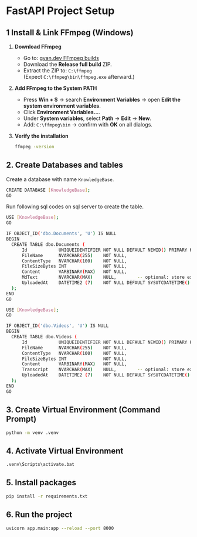 # FastAPI Project Setup

## 1 Install & Link FFmpeg (Windows)

1. **Download FFmpeg**
   - Go to: [gyan.dev FFmpeg builds](https://www.gyan.dev/ffmpeg/builds/)
   - Download the **Release full build** ZIP.
   - Extract the ZIP to: `C:\ffmpeg`  
     (Expect `C:\ffmpeg\bin\ffmpeg.exe` afterward.)

2. **Add FFmpeg to the System PATH**
   - Press **Win + S** → search **Environment Variables** → open **Edit the system environment variables**.
   - Click **Environment Variables…**.
   - Under **System variables**, select **Path** → **Edit** → **New**.
   - Add: `C:\ffmpeg\bin` → confirm with **OK** on all dialogs.

3. **Verify the installation**
   ```cmd
   ffmpeg -version

## 2. Create Databases and tables

Create a database with name ```KnowledgeBase```.
```bash
CREATE DATABASE [KnowledgeBase];
GO
```
Run following sql codes on sql server to create the table.
```bash
USE [KnowledgeBase];
GO

IF OBJECT_ID('dbo.Documents', 'U') IS NULL
BEGIN
  CREATE TABLE dbo.Documents (
      Id            UNIQUEIDENTIFIER NOT NULL DEFAULT NEWID() PRIMARY KEY,
      FileName      NVARCHAR(255)    NOT NULL,
      ContentType   NVARCHAR(100)    NOT NULL,
      FileSizeBytes INT              NOT NULL,
      Content       VARBINARY(MAX)   NOT NULL,
      MdText        NVARCHAR(MAX)    NULL,        -- optional: store extracted markdown too
      UploadedAt    DATETIME2 (7)    NOT NULL DEFAULT SYSUTCDATETIME()
  );
END
GO
```
```bash
USE [KnowledgeBase];
GO

IF OBJECT_ID('dbo.Videos', 'U') IS NULL
BEGIN
  CREATE TABLE dbo.Videos (
      Id            UNIQUEIDENTIFIER NOT NULL DEFAULT NEWID() PRIMARY KEY,
      FileName      NVARCHAR(255)    NOT NULL,
      ContentType   NVARCHAR(100)    NOT NULL,
      FileSizeBytes INT              NOT NULL,
      Content       VARBINARY(MAX)   NOT NULL,
      Transcript    NVARCHAR(MAX)    NULL,        -- optional: store extracted markdown too
      UploadedAt    DATETIME2 (7)    NOT NULL DEFAULT SYSUTCDATETIME()
  );
END
GO
```

## 3. Create Virtual Environment (Command Prompt)
```cmd
python -m venv .venv
```
## 4. Activate Virtual Environment

```bash
.venv\Scripts\activate.bat
```

## 5. Install packages 
```bash
pip install -r requirements.txt
```

## 6. Run the project
```bash
uvicorn app.main:app --reload --port 8000
```







